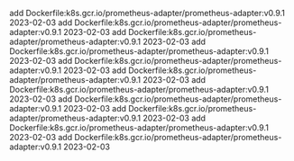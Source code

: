 add Dockerfile:k8s.gcr.io/prometheus-adapter/prometheus-adapter:v0.9.1 2023-02-03
add Dockerfile:k8s.gcr.io/prometheus-adapter/prometheus-adapter:v0.9.1 2023-02-03
add Dockerfile:k8s.gcr.io/prometheus-adapter/prometheus-adapter:v0.9.1 2023-02-03
add Dockerfile:k8s.gcr.io/prometheus-adapter/prometheus-adapter:v0.9.1 2023-02-03
add Dockerfile:k8s.gcr.io/prometheus-adapter/prometheus-adapter:v0.9.1 2023-02-03
add Dockerfile:k8s.gcr.io/prometheus-adapter/prometheus-adapter:v0.9.1 2023-02-03
add Dockerfile:k8s.gcr.io/prometheus-adapter/prometheus-adapter:v0.9.1 2023-02-03
add Dockerfile:k8s.gcr.io/prometheus-adapter/prometheus-adapter:v0.9.1 2023-02-03
add Dockerfile:k8s.gcr.io/prometheus-adapter/prometheus-adapter:v0.9.1 2023-02-03
add Dockerfile:k8s.gcr.io/prometheus-adapter/prometheus-adapter:v0.9.1 2023-02-03
add Dockerfile:k8s.gcr.io/prometheus-adapter/prometheus-adapter:v0.9.1 2023-02-03
